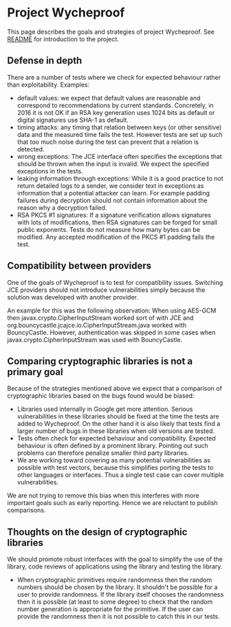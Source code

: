 # Project Wycheproof

This page describes the goals and strategies of project Wycheproof. See
[README](../README.md) for introduction to the project.

## Defense in depth

There are a number of tests where we check for expected behaviour
rather than exploitability. Examples:

* default values: we expect that default values are reasonable and correspond
  to recommendations by current standards. Concretely, in 2016 it is not OK
  if an RSA key generation uses 1024 bits as default or digital signatures
  use SHA-1 as default.
* timing attacks: any timing that relation between keys (or other sensitive)
  data and the measured time fails the test. However tests are set up
  such that too much noise during the test can prevent that a relation
  is detected.
* wrong exceptions: The JCE interface often specifies the exceptions that
  should be thrown when the input is invalid. We expect the specified
  exceptions in the tests.
* leaking information through exceptions: While it is a good practice to not
  return detailed logs to a sender, we consider text in exceptions as
  information that a potential attacker can learn. For example padding
  failures during decryption should not contain information about the
  reason why a decryption failed.
* RSA PKCS #1 signatures: If a signature verification allows signatures
  with lots of modifications, then RSA signatures can be forged for small
  public exponents. Tests do not measure how many bytes can be modified.
  Any accepted modification of the PKCS #1 padding fails the test.

## Compatibility between providers

One of the goals of Wycheproof is to test for compatibility issues.
Switching JCE providers should not introduce vulnerabilities simply because
the solution was developed with another provider.

An example for this was the following observation: When using AES-GCM then
javax.crypto.CipherInputStream worked sort of with JCE and
org.bouncycastle.jcajce.io.CipherInputStream.java worked with BouncyCastle.
However, authentication was skipped in some cases when
javax.crypto.CipherInputStream was used with BouncyCastle.

## Comparing cryptographic libraries is not a primary goal

Because of the strategies mentioned above we expect that a comparison of
cryptographic libraries based on the bugs found would be biased:

* Libraries used internally in Google get more attention.
  Serious vulnerabilities in these libraries should be fixed at the time the
  tests are added to Wycheproof.  On the other hand it is also likely that
  tests find a larger number of bugs in these libraries when old versions are
  tested.
* Tests often check for expected behaviour and compatibility.
  Expected behaviour is often defined by a prominent library.
  Pointing out such problems can therefore penalize smaller third party
  libraries.
* We are working toward covering as many potential vulnerabilities as possible
  with test vectors, because this simplifies porting the tests to other
  languages or interfaces. Thus a single test case can cover multiple
  vulnerabilities.

We are not trying to remove this bias when this interferes with more important
goals such as early reporting.
Hence we are reluctant to publish comparisons.


## Thoughts on the design of cryptographic libraries

We should promote robust interfaces with the goal to simplify
the use of the library, code reviews of applications using the
library and testing the library.

* When cryptographic primitives require randomness then the random
  numbers should be chosen by the library. It shouldn't be possible
  for a user to provide randomness. If the library itself chooses the
  randomness then it is possible (at least to some degree) to check
  that the random number generation is appropriate for the primitive.
  If the user can provide the randomness then it is not possible to
  catch this in our tests.
